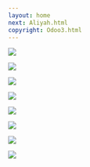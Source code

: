 ```yaml
---
layout: home
next: Aliyah.html
copyright: Odoo3.html
---
```


[![](https://moses.lamourism.com/mossad/math-pyramids.png)](https://www.youtube.com/watch?v=bEJBoyXcj9U&t=6s)

[![](https://moses.lamourism.com/mossad/pyramids.jpg)](https://youtu.be/H0lbHMlM0CU?t=18)

[![](https://moses.lamourism.com/mossad/follow-the-white-rabbit.jpg)](https://youtu.be/9enP5t05wFU?t=12)

[![](https://moses.lamourism.com/mossad/masada.jpg?debug=synagogue)](https://www.youtube.com/watch?v=aqHdJd39zpQ&t=15s)

[![](https://moses.lamourism.com/masada/mossad.jpg)](https://www.youtube.com/watch?v=0Ed1tweaOJA)

[![](https://moses.lamourism.com/masada/synagogue.jpg)](https://youtu.be/MN1M8LUQF_c?t=24)

[![](https://moses.lamourism.com/mossad/baby.jpg)](https://youtu.be/8mjE2SnIPH8?t=5)

[![](https://moses.lamourism.com/mossad/scheherazade.jpg)](https://bucha.lamourism.com/Dubai.html)

